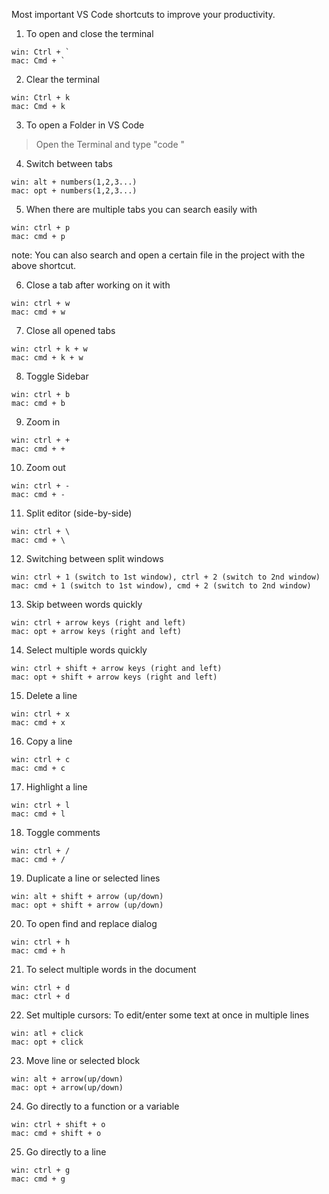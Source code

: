Most important VS Code shortcuts to improve your productivity.

1. To open and close the terminal 
>
    win: Ctrl + `
    mac: Cmd + `
  
2. Clear the terminal 
>
    win: Ctrl + k
    mac: Cmd + k
    
3. To open a Folder in VS Code
  > Open the Terminal and type "code <FolderName>"
  
4. Switch between tabs 
>
    win: alt + numbers(1,2,3...)
    mac: opt + numbers(1,2,3...)
  
5. When there are multiple tabs you can search easily with
>
    win: ctrl + p
    mac: cmd + p
  
  note: You can also search and open a certain file in the project with the above shortcut.
  
6. Close a tab after working on it with 
>
    win: ctrl + w
    mac: cmd + w
  
7. Close all opened tabs
>
    win: ctrl + k + w
    mac: cmd + k + w
  
8. Toggle Sidebar
>
    win: ctrl + b
    mac: cmd + b
  
9. Zoom in
>
    win: ctrl + +
    mac: cmd + +
  
10. Zoom out
>
    win: ctrl + -
    mac: cmd + -
  
11. Split editor (side-by-side)
>
    win: ctrl + \
    mac: cmd + \
  
12. Switching between split windows
>
    win: ctrl + 1 (switch to 1st window), ctrl + 2 (switch to 2nd window)
    mac: cmd + 1 (switch to 1st window), cmd + 2 (switch to 2nd window)
  
13. Skip between words quickly
>
    win: ctrl + arrow keys (right and left)
    mac: opt + arrow keys (right and left)
  
14. Select multiple words quickly
>
    win: ctrl + shift + arrow keys (right and left)
    mac: opt + shift + arrow keys (right and left)
  
15. Delete a line
>
    win: ctrl + x
    mac: cmd + x
  
16. Copy a line
>
    win: ctrl + c
    mac: cmd + c
    
17. Highlight a line
>
    win: ctrl + l
    mac: cmd + l
  
18. Toggle comments
>
    win: ctrl + /
    mac: cmd + /
  
19. Duplicate a line or selected lines
>
    win: alt + shift + arrow (up/down)
    mac: opt + shift + arrow (up/down)
  
20. To open find and replace dialog
>
    win: ctrl + h
    mac: cmd + h
  
21. To select multiple words in the document
>
    win: ctrl + d
    mac: ctrl + d
  
22. Set multiple cursors: To edit/enter some text at once in multiple lines
>
    win: atl + click
    mac: opt + click


23. Move line or selected block
>
    win: alt + arrow(up/down)
    mac: opt + arrow(up/down)
  
    
24. Go directly to a function or a variable
>
    win: ctrl + shift + o
    mac: cmd + shift + o
  
25. Go directly to a line
>
    win: ctrl + g
    mac: cmd + g



  
